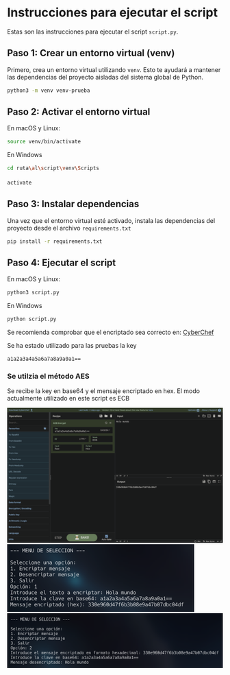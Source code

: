 # Instrucciones para ejecutar el script

Estas son las instrucciones para ejecutar el script `script.py`.

## Paso 1: Crear un entorno virtual (venv)
Primero, crea un entorno virtual utilizando `venv`. Esto te ayudará a mantener las dependencias del proyecto aisladas del sistema global de Python.

```bash
python3 -m venv venv-prueba
```

## Paso 2: Activar el entorno virtual
En macOS y Linux:
```bash
source venv/bin/activate
```
En Windows
```bash
cd ruta\al\script\venv\Scripts

activate
```

## Paso 3: Instalar dependencias
Una vez que el entorno virtual esté activado, instala las dependencias del proyecto desde el archivo `requirements.txt`

```bash
pip install -r requirements.txt
```

## Paso 4: Ejecutar el script
En macOS y Linux:
```bash
python3 script.py
```
En Windows
```bash
python script.py
```

Se recomienda comprobar que el encriptado sea correcto en:
[CyberChef](https://gchq.github.io/CyberChef/)

Se ha estado utilizado para las pruebas la key
```
a1a2a3a4a5a6a7a8a9a0a1==
```
### Se utilzia el método AES
Se recibe la key en base64 y el mensaje encriptado en hex. El modo actualmente utilizado
en este script es ECB

![Configuración en Cyber Chef](./ConfigCyberChef.png)
![Encriptado en el script](./encrypt.png)
![Desencriptado en el script](./decrypt.png)